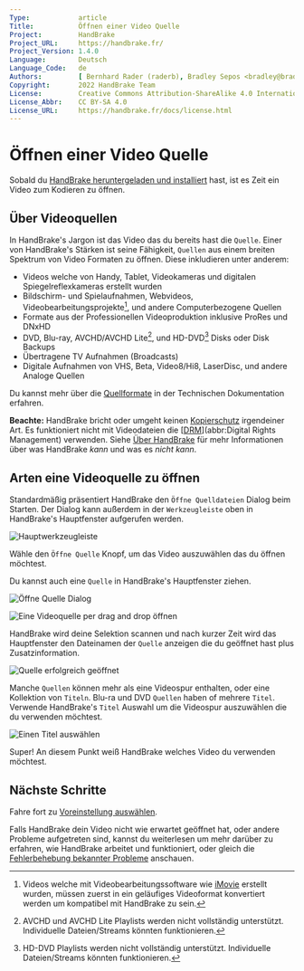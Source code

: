 ```yaml
---
Type:            article
Title:           Öffnen einer Video Quelle
Project:         HandBrake
Project_URL:     https://handbrake.fr/
Project_Version: 1.4.0
Language:        Deutsch
Language_Code:   de
Authors:         [ Bernhard Rader (raderb), Bradley Sepos <bradley@bradleysepos.com> (BradleyS) ]
Copyright:       2022 HandBrake Team
License:         Creative Commons Attribution-ShareAlike 4.0 International
License_Abbr:    CC BY-SA 4.0
License_URL:     https://handbrake.fr/docs/license.html
---
```


Öffnen einer Video Quelle
======================

Sobald du [HandBrake heruntergeladen und installiert](../get-handbrake/download-and-install.html) hast, ist es Zeit ein Video zum Kodieren zu öffnen.

## Über Videoquellen

In HandBrake's Jargon ist das Video das du bereits hast die `Quelle`. Einer von HandBrake's Stärken ist seine Fähigkeit, `Quellen` aus einem breiten Spektrum von Video Formaten zu öffnen. Diese inkludieren unter anderem:

- Videos welche von Handy, Tablet, Videokameras und digitalen Spiegelreflexkameras erstellt wurden
- Bildschirm- und Spielaufnahmen, Webvideos, Videobearbeitungsprojekte[^consumer-editor-export], und andere Computerbezogene Quellen
- Formate aus der Professionellen Videoproduktion inklusive ProRes und DNxHD
- DVD, Blu-ray, AVCHD/AVCHD Lite[^avchd-partial-support], und HD-DVD[^hddvd-partial-support] Disks oder Disk Backups
- Übertragene TV Aufnahmen (Broadcasts)
- Digitale Aufnahmen von VHS, Beta, Video8/Hi8, LaserDisc, und andere Analoge Quellen

Du kannst mehr über die [Quellformate](../technical/source-formats.html) in der Technischen Dokumentation erfahren.

**Beachte:** HandBrake bricht oder umgeht keinen [Kopierschutz](https://de.wikipedia.org/wiki/Kopierschutz) irgendeiner Art. Es funktioniert nicht mit Videodateien die [[DRM](https://de.wikipedia.org/wiki/Digitale_Rechteverwaltung)](abbr:Digital Rights Management) verwenden. Siehe [Über HandBrake](../introduction/about.html) für mehr Informationen über was HandBrake *kann* und was es *nicht kann*.

## Arten eine Videoquelle zu öffnen

Standardmäßig präsentiert HandBrake den `Öffne Quelldateien` Dialog beim Starten. Der Dialog kann außerdem in der `Werkzeugleiste` oben in HandBrake's Hauptfenster aufgerufen werden.

<!-- .system-linux -->

<!-- TODO: Linux figures. -->

<!-- /.system-linux -->
<!-- .system-macos -->

![Hauptwerkzeugleiste](../../../en/images/mac/toolbar-1.1.0.png "Die Werkzeugleiste ermöglicht den Zugriff auf die am meisten genutzten Funktionen von HandBrake.")

<!-- /.system-macos -->
<!-- .system-windows -->

<!-- TODO: Windows figures. -->

<!-- /.system-windows -->

Wähle den `Öffne Quelle` Knopf, um das Video auszuwählen das du öffnen möchtest.

Du kannst auch eine `Quelle` in HandBrake's Hauptfenster ziehen.

<!-- .system-linux -->

<!-- TODO: Linux figures. -->

<!-- /.system-linux -->
<!-- .system-macos -->

![Öffne Quelle Dialog](../../../en/images/mac/open-source-dialog-1.1.0.png "Der Öffne Quelle Dialog erlaubt es dir deine Dateien nach einem Video zum Öffnen zu durchsuchen.")

![Eine Videoquelle per drag and drop öffnen](../../../en/images/mac/open-source-drag-drop-1.1.0.png "Zusätzlich zum Öffne Quelle Dialog kannst du auch ein Video öffnen, indem du es in HandBrake's Hauptfenster ziehst.")

<!-- /.system-macos -->
<!-- .system-windows -->

<!-- TODO: Windows figures. -->

<!-- /.system-windows -->

HandBrake wird deine Selektion scannen und nach kurzer Zeit wird das Hauptfenster den Dateinamen der `Quelle` anzeigen die du geöffnet hast plus Zusatzinformation.

<!-- .system-linux -->

<!-- TODO: Linux figures. -->

<!-- /.system-linux -->
<!-- .system-macos -->

![Quelle erfolgreich geöffnet](../../../en/images/mac/open-source-success-1.1.0.png "HandBrake's Hauptfenster nachdem eine Quelle erfolgreich geöffnet wurde.")

<!-- /.system-macos -->
<!-- .system-windows -->

<!-- TODO: Windows figures. -->

<!-- /.system-windows -->

Manche `Quellen` können mehr als eine Videospur enthalten, oder eine Kollektion von `Titeln`. Blu-ra und DVD `Quellen` haben of mehrere `Titel`. Verwende HandBrake's `Titel` Auswahl um die Videospur auszuwählen die du verwenden möchtest.

<!-- .system-linux -->

<!-- TODO: Linux figures. -->

<!-- /.system-linux -->
<!-- .system-macos -->

![Einen Titel auswählen](../../../en/images/mac/title-selection-1.1.0.png "Manche Quellen enthalten mehr als einen Videclip. Über die Titelauswahl kann der gewünschte Videoclip ausgewählt werden.")

<!-- /.system-macos -->
<!-- .system-windows -->

<!-- TODO: Windows figures. -->

<!-- /.system-windows -->

Super! An diesem Punkt weiß HandBrake welches Video du verwenden möchtest.

<!-- .continue -->

## Nächste Schritte

<!-- .success -->

Fahre fort zu [Voreinstellung auswählen](select-preset.html).

<!-- /.success -->
<!-- .fail -->

Falls HandBrake dein Video nicht wie erwartet geöffnet hat, oder andere Probleme aufgetreten sind, kannst du weiterlesen um mehr darüber zu erfahren, wie HandBrake arbeitet und funktioniert, oder gleich die [Fehlerbehebung bekannter Probleme](../help/troubleshooting-common-issues.html) anschauen.

<!-- /.fail -->

<!-- /.continue -->

[^consumer-editor-export]: Videos welche mit Videobearbeitungssoftware wie [iMovie](https://www.apple.com/mac/imovie/) erstellt wurden, müssen zuerst in ein geläufiges Videoformat konvertiert werden um kompatibel mit HandBrake zu sein.

[^avchd-partial-support]: AVCHD und AVCHD Lite Playlists werden nicht vollständig unterstützt. Individuelle Dateien/Streams könnten funktionieren.

[^hddvd-partial-support]: HD-DVD Playlists werden nicht vollständig unterstützt. Individuelle Dateien/Streams könnten funktionieren.
